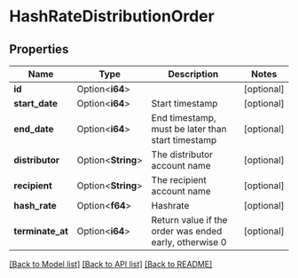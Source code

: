# HashRateDistributionOrder

## Properties

Name | Type | Description | Notes
------------ | ------------- | ------------- | -------------
**id** | Option<**i64**> |  | [optional]
**start_date** | Option<**i64**> | Start timestamp | [optional]
**end_date** | Option<**i64**> | End timestamp, must be later than start timestamp | [optional]
**distributor** | Option<**String**> | The distributor account name | [optional]
**recipient** | Option<**String**> | The recipient account name | [optional]
**hash_rate** | Option<**f64**> | Hashrate | [optional]
**terminate_at** | Option<**i64**> | Return value if the order was ended early, otherwise 0 | [optional]

[[Back to Model list]](../README.md#documentation-for-models) [[Back to API list]](../README.md#documentation-for-api-endpoints) [[Back to README]](../README.md)


